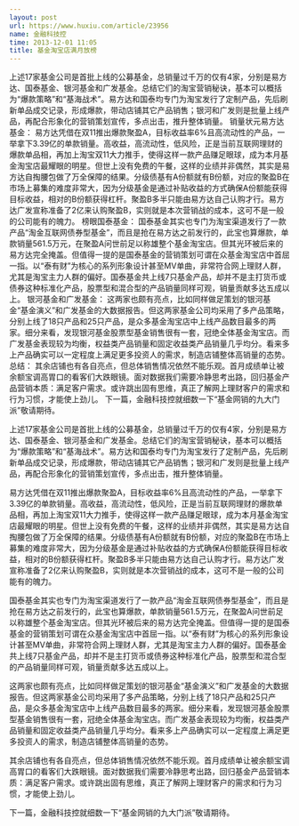```yaml
---
layout: post
url: https://www.huxiu.com/article/23956
name: 金融科技控
time: 2013-12-01 11:05
title: 基金淘宝店满月放榜
---
```

上述17家基金公司是首批上线的公募基金，总销量过千万的仅有4家，分别是易方达、国泰基金、银河基金和广发基金。总结它们的淘宝营销秘诀，基本可以概括为“爆款策略”和“基海战术”。易方达和国泰均专门为淘宝发行了定制产品，先后刷新单品成交记录，形成爆款，带动店铺其它产品销售；银河和广发则是批量上线产品，再配合形象化的营销策划宣传，多点出击，推升整体销量。 销量状元易方达基金： 易方达凭借在双11推出爆款聚盈A，目标收益率6%且高流动性的产品，一举拿下3.39亿的单款销量。高收益，高流动性，低风险，正是当前互联网理财的爆款单品相，再加上淘宝双11大力推手，使得这样一款产品赚足眼球，成为本月基金淘宝店最耀眼的明星。但世上没有免费的午餐，这样的业绩并非偶然，其实是易方达自掏腰包做了万全保障的结果。分级债基有A份额就有B份额，对应的聚盈B在市场上募集的难度非常大，因为分级基金是通过补贴收益的方式确保A份额能获得目标收益，相对的B份额获得杠杆。聚盈B多半只能由易方达自己认购才行。易方达广发宣称准备了2亿来认购聚盈B，实则就是本次营销战的成本，这可不是一般的公司能有的魄力。 榜眼国泰基金： 国泰基金其实也专门为淘宝渠道发行了一款产品“淘金互联网债券型基金”，而且是抢在易方达之前发行的，此宝也算爆款，单款销量561.5万元，在聚盈A问世前足以称雄整个基金淘宝店。但其光环被后来的易方达完全掩盖。但值得一提的是国泰基金的营销策划可谓在众基金淘宝店中首屈一指。以“泰有财”为核心的系列形象设计甚至MV单曲，非常符合网上理财人群，尤其是淘宝主力人群的偏好。国泰基金共上线7只基金产品，却并不是主打货币或债券这种标准化产品，股票型和混合型的产品销量同样可观，销量贡献多达五成以上。 银河基金和广发基金： 这两家也颇有亮点，比如同样做足策划的银河基金“基金演义”和广发基金的大数据报告。但这两家基金公司均采用了多产品策略，分别上线了18只产品和25只产品，是众多基金淘宝店中上线产品数目最多的两家。细分来看，发现银河基金股票型基金销售很有一套，冠绝全体基金淘宝店。而广发基金表现较为均衡，权益类产品销量和固定收益类产品销量几乎均分。看来多上产品确实可以一定程度上满足更多投资人的需求，制造店铺整体高销量的态势。 总结： 其余店铺也有各自亮点，但总体销售情况依然不能乐观。首月成绩单让被余额宝调高胃口的看客们大跌眼镜。面对数据我们需要冷静思考出路，回归基金产品营销本质：满足客户需求。或许跳出固有思维，真正了解网上理财客户的需求和行为习惯，才能使上劲儿。 下一篇，金融科技控就细数一下“基金网销的九大门派”敬请期待。

上述17家基金公司是首批上线的公募基金，总销量过千万的仅有4家，分别是易方达、国泰基金、银河基金和广发基金。总结它们的淘宝营销秘诀，基本可以概括为“爆款策略”和“基海战术”。易方达和国泰均专门为淘宝发行了定制产品，先后刷新单品成交记录，形成爆款，带动店铺其它产品销售；银河和广发则是批量上线产品，再配合形象化的营销策划宣传，多点出击，推升整体销量。

易方达凭借在双11推出爆款聚盈A，目标收益率6%且高流动性的产品，一举拿下3.39亿的单款销量。高收益，高流动性，低风险，正是当前互联网理财的爆款单品相，再加上淘宝双11大力推手，使得这样一款产品赚足眼球，成为本月基金淘宝店最耀眼的明星。但世上没有免费的午餐，这样的业绩并非偶然，其实是易方达自掏腰包做了万全保障的结果。分级债基有A份额就有B份额，对应的聚盈B在市场上募集的难度非常大，因为分级基金是通过补贴收益的方式确保A份额能获得目标收益，相对的B份额获得杠杆。聚盈B多半只能由易方达自己认购才行。易方达广发宣称准备了2亿来认购聚盈B，实则就是本次营销战的成本，这可不是一般的公司能有的魄力。

国泰基金其实也专门为淘宝渠道发行了一款产品“淘金互联网债券型基金”，而且是抢在易方达之前发行的，此宝也算爆款，单款销量561.5万元，在聚盈A问世前足以称雄整个基金淘宝店。但其光环被后来的易方达完全掩盖。但值得一提的是国泰基金的营销策划可谓在众基金淘宝店中首屈一指。以“泰有财”为核心的系列形象设计甚至MV单曲，非常符合网上理财人群，尤其是淘宝主力人群的偏好。国泰基金共上线7只基金产品，却并不是主打货币或债券这种标准化产品，股票型和混合型的产品销量同样可观，销量贡献多达五成以上。

这两家也颇有亮点，比如同样做足策划的银河基金“基金演义”和广发基金的大数据报告。但这两家基金公司均采用了多产品策略，分别上线了18只产品和25只产品，是众多基金淘宝店中上线产品数目最多的两家。细分来看，发现银河基金股票型基金销售很有一套，冠绝全体基金淘宝店。而广发基金表现较为均衡，权益类产品销量和固定收益类产品销量几乎均分。看来多上产品确实可以一定程度上满足更多投资人的需求，制造店铺整体高销量的态势。

其余店铺也有各自亮点，但总体销售情况依然不能乐观。首月成绩单让被余额宝调高胃口的看客们大跌眼镜。面对数据我们需要冷静思考出路，回归基金产品营销本质：满足客户需求。或许跳出固有思维，真正了解网上理财客户的需求和行为习惯，才能使上劲儿。

下一篇，金融科技控就细数一下“基金网销的九大门派”敬请期待。


